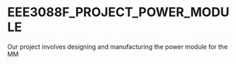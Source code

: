# EEE3088F_PROJECT_POWER_MODULE
Our project involves designing and manufacturing the power module for the MM
